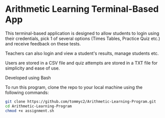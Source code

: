 # Arithmetic Learning Terminal-Based App

This terminal-based application is designed to allow students to login using their credentials, pick 1 of several options (Times Tables, Practice Quiz etc.) and receive feedback on these tests.

Teachers can also login and view a student's results, manage students etc.

Users are stored in a CSV file and quiz attempts are stored in a TXT file for simplicity and ease of use.

Developed using Bash

To run this program, clone the repo to your local machine using the following commands:

```bash
git clone https://github.com/tommyc2/Arithmetic-Learning-Program.git
cd Arithmetic-Learning-Program
chmod +x assignment.sh
```
